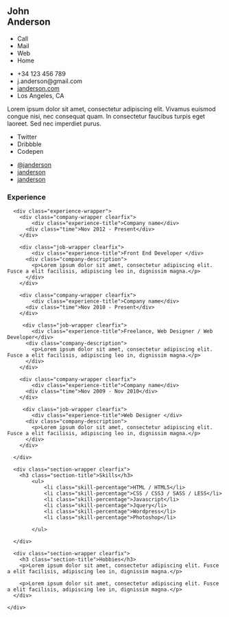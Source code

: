 

<meta name="viewport" content="width=device-width, initial-scale=1, maximum-scale=1">
<div class="resume-wrapper">
	<section class="profile section-padding">
		<div class="container">
			<div class="picture-resume-wrapper">
        <div class="picture-resume">
        <span><img src="https://s3.amazonaws.com/uifaces/faces/twitter/jsa/128.jpg" alt=""></span>
        <svg version="1.1" viewBox="0 0 350 350">
  
  <defs>
    <filter id="goo">
      <feGaussianBlur in="SourceGraphic" stdDeviation="8" result="blur"></feGaussianBlur>
      <feColorMatrix in="blur" mode="matrix" values="1 0 0 0 0  0 1 0 0 0  0 0 1 0 0  0 0 0 21 -9" result="cm"></feColorMatrix>
    </filter>
  </defs>
  
  
<g filter="url(#goo)">  
  
  <circle id="main_circle" class="st0" cx="171.5" cy="175.6" r="130"></circle>
  
  <circle id="circle" class="bubble0 st1" cx="171.5" cy="175.6" r="122.7"></circle>
  <circle id="circle" class="bubble1 st1" cx="171.5" cy="175.6" r="122.7"></circle>
  <circle id="circle" class="bubble2 st1" cx="171.5" cy="175.6" r="122.7"></circle>
  <circle id="circle" class="bubble3 st1" cx="171.5" cy="175.6" r="122.7"></circle>
  <circle id="circle" class="bubble4 st1" cx="171.5" cy="175.6" r="122.7"></circle>
  <circle id="circle" class="bubble5 st1" cx="171.5" cy="175.6" r="122.7"></circle>
  <circle id="circle" class="bubble6 st1" cx="171.5" cy="175.6" r="122.7"></circle>
  <circle id="circle" class="bubble7 st1" cx="171.5" cy="175.6" r="122.7"></circle>
  <circle id="circle" class="bubble8 st1" cx="171.5" cy="175.6" r="122.7"></circle>
  <circle id="circle" class="bubble9 st1" cx="171.5" cy="175.6" r="122.7"></circle>
  <circle id="circle" class="bubble10 st1" cx="171.5" cy="175.6" r="122.7"></circle>

</g>  
</svg>
      </div>
         <div class="clearfix"></div>
 </div>
      <div class="name-wrapper">
        <h1>John <br>Anderson</h1>
      </div>
      <div class="clearfix"></div>
      <div class="contact-info clearfix">
      	<ul class="list-titles">
      		<li>Call</li>
      		<li>Mail</li>
      		<li>Web</li>
      		<li>Home</li>
      	</ul>
        <ul class="list-content ">
        	<li>+34 123 456 789</li> 
        	<li>j.anderson@gmail.com</li> 
        	<li><a href="">janderson.com</a></li> 
        	<li>Los Angeles, CA</li> 
        </ul>
      </div>
      <div class="contact-presentation"> 
      	<p><span class="bold">Lorem</span> ipsum dolor sit amet, consectetur adipiscing elit. Vivamus euismod congue nisi, nec consequat quam. In consectetur faucibus turpis eget laoreet. Sed nec imperdiet purus. </p>
      </div>
      <div class="contact-social clearfix">
      	<ul class="list-titles">
      		<li>Twitter</li>
      		<li>Dribbble</li>
      		<li>Codepen</li>
      	</ul>
        <ul class="list-content"> 
      		<li><a href="">@janderson</a></li> 
      		<li><a href="">janderson</a></li> 
      		<li><a href="">janderson</a></li> 
      	</ul>
      </div>
		</div>
	</section>
  
  <section class="experience section-padding">
  	<div class="container">
  		<h3 class="experience-title">Experience</h3>
      
      <div class="experience-wrapper">
      	<div class="company-wrapper clearfix">
      		<div class="experience-title">Company name</div> 
          <div class="time">Nov 2012 - Present</div> 
      	</div>
        
        <div class="job-wrapper clearfix">
        	<div class="experience-title">Front End Developer </div> 
          <div class="company-description">
          	<p>Lorem ipsum dolor sit amet, consectetur adipiscing elit. Fusce a elit facilisis, adipiscing leo in, dignissim magna.</p>  
          </div>
        </div>
        
        <div class="company-wrapper clearfix">
      		<div class="experience-title">Company name</div> 
          <div class="time">Nov 2010 - Present</div> 
      	</div>
        
         <div class="job-wrapper clearfix">
        	<div class="experience-title">Freelance, Web Designer / Web Developer</div> 
          <div class="company-description">
          	<p>Lorem ipsum dolor sit amet, consectetur adipiscing elit. Fusce a elit facilisis, adipiscing leo in, dignissim magna.</p>  
          </div>
        </div>
        
        <div class="company-wrapper clearfix">
      		<div class="experience-title">Company name</div> 
          <div class="time">Nov 2009 - Nov 2010</div> 
      	</div> 
        
         <div class="job-wrapper clearfix">
        	<div class="experience-title">Web Designer </div> 
          <div class="company-description">
          	<p>Lorem ipsum dolor sit amet, consectetur adipiscing elit. Fusce a elit facilisis, adipiscing leo in, dignissim magna.</p>   
          </div>
        </div>
        
      </div>
      
      <div class="section-wrapper clearfix">
      	<h3 class="section-title">Skills</h3>  
        	<ul>
        		<li class="skill-percentage">HTML / HTML5</li>
        		<li class="skill-percentage">CSS / CSS3 / SASS / LESS</li>
        		<li class="skill-percentage">Javascript</li>
        		<li class="skill-percentage">Jquery</li>
        		<li class="skill-percentage">Wordpress</li>
        		<li class="skill-percentage">Photoshop</li>
            
        	</ul>
        
      </div>
      
      <div class="section-wrapper clearfix">
        <h3 class="section-title">Hobbies</h3>  
        <p>Lorem ipsum dolor sit amet, consectetur adipiscing elit. Fusce a elit facilisis, adipiscing leo in, dignissim magna.</p>
        
        <p>Lorem ipsum dolor sit amet, consectetur adipiscing elit. Fusce a elit facilisis, adipiscing leo in, dignissim magna.</p> 
      </div>
      
  	</div>
  </section>
  
  <div class="clearfix"></div>
</div>

  
  




